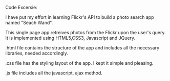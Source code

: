 Code Excersie:

I have put my effort in learning Flickr's API to build a photo search app named "Seach Wand".

This single page app retreives photos from the Flickr upon the user's query. It is implemented using HTML5,CSS3, Javascript and JQuery.

.html file contains the structure of the app and includes all the necessary libraries, needed accordingly.

.css file has the styling layout of the app. I kept it simple and pleasing.

.js file includes all the javascript, ajax method.

